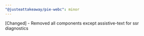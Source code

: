 ```yaml
---
"@justeattakeaway/pie-webc": minor
---
```


[Changed] - Removed all components except assistive-text for ssr diagnostics
